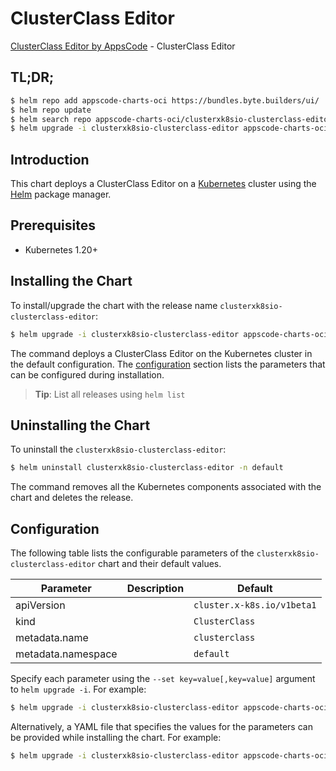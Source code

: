 # ClusterClass Editor

[ClusterClass Editor by AppsCode](https://appscode.com) - ClusterClass Editor

## TL;DR;

```bash
$ helm repo add appscode-charts-oci https://bundles.byte.builders/ui/
$ helm repo update
$ helm search repo appscode-charts-oci/clusterxk8sio-clusterclass-editor --version=v0.9.0
$ helm upgrade -i clusterxk8sio-clusterclass-editor appscode-charts-oci/clusterxk8sio-clusterclass-editor -n default --create-namespace --version=v0.9.0
```

## Introduction

This chart deploys a ClusterClass Editor on a [Kubernetes](http://kubernetes.io) cluster using the [Helm](https://helm.sh) package manager.

## Prerequisites

- Kubernetes 1.20+

## Installing the Chart

To install/upgrade the chart with the release name `clusterxk8sio-clusterclass-editor`:

```bash
$ helm upgrade -i clusterxk8sio-clusterclass-editor appscode-charts-oci/clusterxk8sio-clusterclass-editor -n default --create-namespace --version=v0.9.0
```

The command deploys a ClusterClass Editor on the Kubernetes cluster in the default configuration. The [configuration](#configuration) section lists the parameters that can be configured during installation.

> **Tip**: List all releases using `helm list`

## Uninstalling the Chart

To uninstall the `clusterxk8sio-clusterclass-editor`:

```bash
$ helm uninstall clusterxk8sio-clusterclass-editor -n default
```

The command removes all the Kubernetes components associated with the chart and deletes the release.

## Configuration

The following table lists the configurable parameters of the `clusterxk8sio-clusterclass-editor` chart and their default values.

|     Parameter      | Description |                Default                |
|--------------------|-------------|---------------------------------------|
| apiVersion         |             | <code>cluster.x-k8s.io/v1beta1</code> |
| kind               |             | <code>ClusterClass</code>             |
| metadata.name      |             | <code>clusterclass</code>             |
| metadata.namespace |             | <code>default</code>                  |


Specify each parameter using the `--set key=value[,key=value]` argument to `helm upgrade -i`. For example:

```bash
$ helm upgrade -i clusterxk8sio-clusterclass-editor appscode-charts-oci/clusterxk8sio-clusterclass-editor -n default --create-namespace --version=v0.9.0 --set apiVersion=cluster.x-k8s.io/v1beta1
```

Alternatively, a YAML file that specifies the values for the parameters can be provided while
installing the chart. For example:

```bash
$ helm upgrade -i clusterxk8sio-clusterclass-editor appscode-charts-oci/clusterxk8sio-clusterclass-editor -n default --create-namespace --version=v0.9.0 --values values.yaml
```
